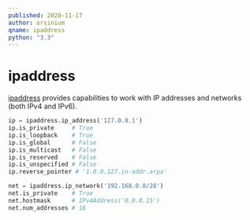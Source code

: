 ```yaml
---
published: 2020-11-17
author: orsinium
qname: ipaddress
python: "3.3"
---
```


# ipaddress

[ipaddress](https://docs.python.org/3/library/ipaddress.html) provides capabilities to work with IP addresses and networks (both IPv4 and IPv6).

```python
ip = ipaddress.ip_address('127.0.0.1')
ip.is_private     # True
ip.is_loopback    # True
ip.is_global      # False
ip.is_multicast   # False
ip.is_reserved    # False
ip.is_unspecified # False
ip.reverse_pointer # '1.0.0.127.in-addr.arpa'

net = ipaddress.ip_network('192.168.0.0/28')
net.is_private    # True
net.hostmask      # IPv4Address('0.0.0.15')
net.num_addresses # 16
```
